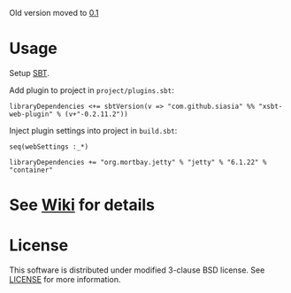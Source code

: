 Old version moved to [0.1](https://github.com/siasia/xsbt-web-plugin/tree/0.1)

# Usage

Setup [SBT](http://github.com/harrah/xsbt/).

Add plugin to project in `project/plugins.sbt`:

	libraryDependencies <+= sbtVersion(v => "com.github.siasia" %% "xsbt-web-plugin" % (v+"-0.2.11.2"))

Inject plugin settings into project in `build.sbt`:

	seq(webSettings :_*)

	libraryDependencies += "org.mortbay.jetty" % "jetty" % "6.1.22" % "container"
		
# See [Wiki](http://github.com/siasia/xsbt-web-plugin/wiki/) for details

# License
This software is distributed under modified 3-clause BSD license. See [LICENSE](https://github.com/siasia/xsbt-web-plugin/blob/master/LICENSE) for more information.
